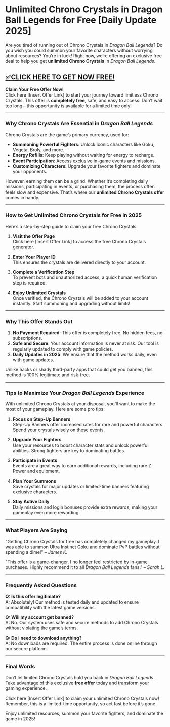 # **Unlimited Chrono Crystals in Dragon Ball Legends for Free [Daily Update 2025]**

Are you tired of running out of Chrono Crystals in *Dragon Ball Legends*? Do you wish you could summon your favorite characters without worrying about resources? You’re in luck! Right now, we’re offering an exclusive free deal to help you get **unlimited Chrono Crystals** in *Dragon Ball Legends*. 

## [✅CLICK HERE TO GET NOW FREE!](https://besteventtoday.com/Dragon/Ball)

**Claim Your Free Offer Now!**  
Click here [Insert Offer Link] to start your journey toward limitless Chrono Crystals. This offer is **completely free**, safe, and easy to access. Don’t wait too long—this opportunity is available for a limited time only!

---

### Why Chrono Crystals Are Essential in *Dragon Ball Legends*

Chrono Crystals are the game’s primary currency, used for:  
- **Summoning Powerful Fighters**: Unlock iconic characters like Goku, Vegeta, Broly, and more.  
- **Energy Refills**: Keep playing without waiting for energy to recharge.  
- **Event Participation**: Access exclusive in-game events and missions.  
- **Customizing Characters**: Upgrade your favorite fighters and dominate your opponents.  

However, earning them can be a grind. Whether it’s completing daily missions, participating in events, or purchasing them, the process often feels slow and expensive. That’s where our **unlimited Chrono Crystals offer** comes in handy.

---

### How to Get Unlimited Chrono Crystals for Free in 2025

Here’s a step-by-step guide to claim your free Chrono Crystals:  

1. **Visit the Offer Page**  
   Click here [Insert Offer Link] to access the free Chrono Crystals generator.

2. **Enter Your Player ID**  
   This ensures the crystals are delivered directly to your account.

3. **Complete a Verification Step**  
   To prevent bots and unauthorized access, a quick human verification step is required.

4. **Enjoy Unlimited Crystals**  
   Once verified, the Chrono Crystals will be added to your account instantly. Start summoning and upgrading without limits!

---

### Why This Offer Stands Out

1. **No Payment Required**: This offer is completely free. No hidden fees, no subscriptions.  
2. **Safe and Secure**: Your account information is never at risk. Our tool is regularly updated to comply with game policies.  
3. **Daily Updates in 2025**: We ensure that the method works daily, even with game updates.  

Unlike hacks or shady third-party apps that could get you banned, this method is 100% legitimate and risk-free. 

---

### Tips to Maximize Your *Dragon Ball Legends* Experience  

With unlimited Chrono Crystals at your disposal, you’ll want to make the most of your gameplay. Here are some pro tips:  

1. **Focus on Step-Up Banners**  
   Step-Up Banners offer increased rates for rare and powerful characters. Spend your crystals wisely on these events.  

2. **Upgrade Your Fighters**  
   Use your resources to boost character stats and unlock powerful abilities. Strong fighters are key to dominating battles.  

3. **Participate in Events**  
   Events are a great way to earn additional rewards, including rare Z Power and equipment.  

4. **Plan Your Summons**  
   Save crystals for major updates or limited-time banners featuring exclusive characters.  

5. **Stay Active Daily**  
   Daily missions and login bonuses provide extra rewards, making your gameplay even more rewarding.  

---

### What Players Are Saying  

"Getting Chrono Crystals for free has completely changed my gameplay. I was able to summon Ultra Instinct Goku and dominate PvP battles without spending a dime!" – *James K.*  

"This offer is a game-changer. I no longer feel restricted by in-game purchases. Highly recommend it to all *Dragon Ball Legends* fans." – *Sarah L.*  

---

### Frequently Asked Questions  

**Q: Is this offer legitimate?**  
A: Absolutely! Our method is tested daily and updated to ensure compatibility with the latest game versions.  

**Q: Will my account get banned?**  
A: No. Our system uses safe and secure methods to add Chrono Crystals without violating the game’s terms.  

**Q: Do I need to download anything?**  
A: No downloads are required. The entire process is done online through our secure platform.  

---

### Final Words  

Don’t let limited Chrono Crystals hold you back in *Dragon Ball Legends*. Take advantage of this exclusive **free offer** today and transform your gaming experience.  

Click here [Insert Offer Link] to claim your unlimited Chrono Crystals now! Remember, this is a limited-time opportunity, so act fast before it’s gone.  

Enjoy unlimited resources, summon your favorite fighters, and dominate the game in 2025!
